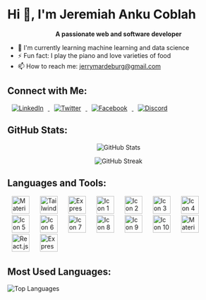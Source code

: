 <p align="center">
  <h1 text="center" fontWeight:500>Hi 👋, I'm Jeremiah Anku Coblah</h6>
</p>

<p align="center">
  <b>A passionate web and software developer</b>
</p>

- 🌱 I'm currently learning machine learning and data science
- ⚡ Fun fact: I play the piano and love varieties of food
- 📫 How to reach me: jerrymardeburg@gmail.com

## Connect with Me:

<p>
<a href="https://www.linkedin.com/in/jeremiah-coblah-anku-2b3732229/">
  <img src="https://img.icons8.com/color/40/000000/linkedin.png" alt="LinkedIn" style="margin: 0 10px;" />
</a>
<a href="https://twitter.com/jerry92023784">
  <img src="https://img.icons8.com/color/40/000000/twitter.png" alt="Twitter" style="margin: 0 10px;" />
</a>
<a href="https://www.facebook.com/jerry.mardeburg">
  <img src="https://img.icons8.com/fluent/40/000000/facebook-new.png" alt="Facebook" style="margin: 0 10px;" />
</a>
<a href="https://discord.com/your-discord-profile-link">
  <img src="https://img.icons8.com/color/40/000000/discord-logo.png" alt="Discord" style="margin: 0 10px;" />
</a>

</p>


## GitHub Stats:

<p align="center">
  <img src="https://github-readme-stats.vercel.app/api?username=Jerry-Khobby&show_icons=true&theme=radical" alt="GitHub Stats" />
</p>

<p align="center">
  <img src="https://github-readme-streak-stats.herokuapp.com/?user=Jerry-Khobby&theme=radical" alt="GitHub Streak" />
</p>


## Languages and Tools:

<p>
  <img src="https://github.com/Jerry-Khobby/Jerry-Khobby/assets/106972178/8148edfa-93d4-4fca-8bba-fa38f8934acd" alt="Material-UI" width="40" style="margin: 0 10px;" />
  <img src="https://github.com/Jerry-Khobby/Jerry-Khobby/assets/106972178/b67a4937-1257-4951-8843-c69509e7c1ee" alt="Tailwind CSS" width="40" style="margin: 0 10px;" />
  <img src="https://github.com/Jerry-Khobby/Jerry-Khobby/assets/106972178/c473dd2a-9815-49aa-845f-00c800f9fd3a" alt="Express.js" width="40" style="margin: 0 10px;" />
  <img src="https://github.com/Jerry-Khobby/Jerry-Khobby/assets/106972178/7d72390d-b3d6-4ec3-88dc-61a6421e6fdb" alt="Icon 1" width="40" style="margin: 0 10px;" />
  <img src="https://github.com/Jerry-Khobby/Jerry-Khobby/assets/106972178/f5570f61-64ae-4d0a-b7cc-81f16343edd8" alt="Icon 2" width="40" style="margin: 0 10px;" />
  <img src="https://github.com/Jerry-Khobby/Jerry-Khobby/assets/106972178/c544f78c-ac8d-4d14-8c02-4965e1696f07" alt="Icon 3" width="40" style="margin: 0 10px;" />
  <img src="https://github.com/Jerry-Khobby/Jerry-Khobby/assets/106972178/e5d9fd23-a6d0-4c60-afd4-5a965fe256df" alt="Icon 4" width="40" style="margin: 0 10px;" />
  <img src="https://github.com/Jerry-Khobby/Jerry-Khobby/assets/106972178/48ac1b2f-5723-4730-b845-e21f19963e04" alt="Icon 5" width="40" style="margin: 0 10px;" />
  <img src="https://github.com/Jerry-Khobby/Jerry-Khobby/assets/106972178/1f50ab37-6b2d-47ac-85b1-07b5a9faa517" alt="Icon 6" width="40" style="margin: 0 10px;" />
  <img src="https://github.com/Jerry-Khobby/Jerry-Khobby/assets/106972178/03fea1b6-5343-45b8-a857-9ff57f4b4a4c" alt="Icon 7" width="40" style="margin: 0 10px;" />
  <img src="https://github.com/Jerry-Khobby/Jerry-Khobby/assets/106972178/5e2c2dc1-3b74-407e-80be-e0ab95aa88a8" alt="Icon 8" width="40" style="margin: 0 10px;" />
  <img src="https://github.com/Jerry-Khobby/Jerry-Khobby/assets/106972178/30ec91d0-1d39-49e4-9bf3-2c9e6aea36e7" alt="Icon 9" width="40" style="margin: 0 10px;" />
  <img src="https://github.com/Jerry-Khobby/Jerry-Khobby/assets/106972178/f449b308-32ff-4fb5-9f04-82b7f8bf6d6f" alt="Icon 10" width="40" style="margin: 0 10px;" />
  <img src="https://pictogrammers.com/library/mdi/icon/material-ui/" alt="Material-UI" width="40" style="margin: 0 10px;" />
  <img src="https://pictogrammers.com/library/mdi/icon/react/" alt="React.js" width="40" style="margin: 0 10px;" />
<img src="https://img.icons8.com/color/48/000000/express.png" alt="Express.js" width="40" style="margin: 0 10px;" />
</p>


## Most Used Languages:

![Top Languages](https://github-readme-stats.vercel.app/api/top-langs/?username=Jerry-Khobby&layout=compact)
























